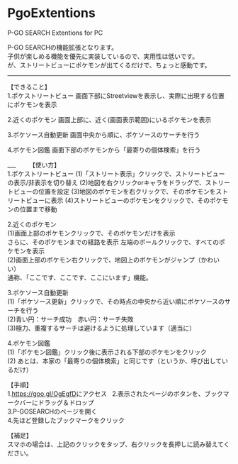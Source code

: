 # PgoExtentions
P-GO SEARCH Extentions for PC

P-GO SEARCHの機能拡張となります。  
子供が楽しめる機能を優先に実装しているので、実用性は低いです。  
が、ストリートビューにポケモンが出てくるだけで、ちょっと感動です。  
___
【できること】  
1.ポケストリートビュー
画面下部にStreetviewを表示し、実際に出現する位置にポケモンを表示

2.近くのポケモン
画面上部に、近く(画面表示範囲)にいるポケモンを表示

3.ポケソース自動更新
画面中央から順に、ポケソースのサーチを行う

4.ポケモン図鑑
画面下部のポケモンから「最寄りの個体検索」を行う

___   　
【使い方】  
1.ポケストリートビュー
(1)「ストリート表示」クリックで、ストリートビューの表示/非表示を切り替え
(2)地図を右クリックorキャラをドラッグで、ストリートビューの位置を設定
(3)地図のポケモンを右クリックで、そのポケモンをストリートビューに表示
(4)ストリートビューのポケモンをクリックで、そのポケモンの位置まで移動

2.近くのポケモン  
(1)画面上部のポケモンクリックで、そのポケモンだけを表示  
   さらに、そのポケモンまでの経路を表示
   左端のボールクリックで、すべてのポケモンを表示  
(2)画面上部のポケモン右クリックで、地図上のポケモンがジャンプ（かわいい）  
   通称、「ここです、ここです、ここにいます」機能。　  

3.ポケソース自動更新  
(1)「ポケソース更新」クリックで、その時点の中央から近い順にポケソースのサーチを行う  
(2)青い円：サーチ成功　赤い円：サーチ失敗  
(3)極力、重複するサーチは避けるように処理しています（適当に）   

4.ポケモン図鑑  
(1)「ポケモン図鑑」クリック後に表示される下部のポケモンをクリック  
(2) あとは、本家の「最寄りの個体検索」と同じです（というか、呼び出しているだけ）  

【手順】  
1.<https://goo.gl/OgEgfD>にアクセス  
2.表示されたページのボタンを、ブックマークバーにドラッグ＆ドロップ  
3.P-GOSEARCHのページを開く  
4.先ほど登録したブックマークをクリック  

【補足】  
スマホの場合は、上記のクリックをタップ、右クリックを長押しに読み替えてください。  
